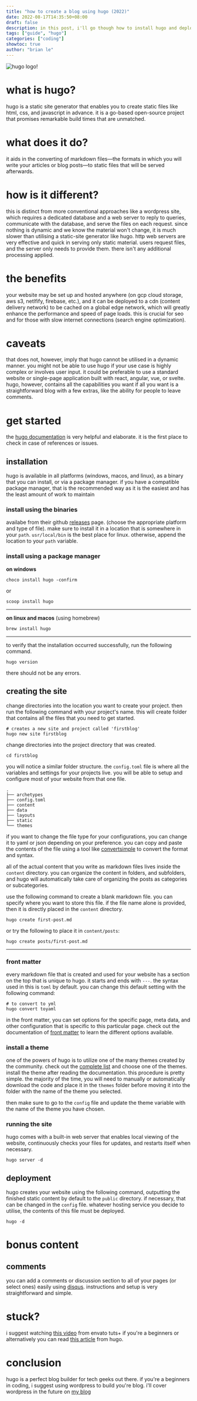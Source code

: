 ```yaml
---
title: "how to create a blog using hugo (2022)"
date: 2022-08-17T14:35:50+08:00
draft: false
description: in this post, i'll go though how to install hugo and deploy your blog!
tags: ["guide", "hugo"]
categories: ["coding"]
showtoc: true
author: "brian le"
---
```


![hugo logo!](/hugo-logo.png)

# what is hugo?

hugo is a static site generator that enables you to create static files like html, css, and javascript in advance. it is a go-based open-source project that promises remarkable build times that are unmatched.

# what does it do?

it aids in the converting of markdown files—the formats in which you will write your articles or blog posts—to static files that will be served afterwards.

# how is it different?

this is distinct from more conventional approaches like a wordpress site, which requires a dedicated database and a web server to reply to queries, communicate with the database, and serve the files on each request. since nothing is dynamic and we know the material won't change, it is much slower than utilising a static-site generator like hugo. http web servers are very effective and quick in serving only static material. users request files, and the server only needs to provide them. there isn't any additional processing applied.

# the benefits

your website may be set up and hosted anywhere (on gcp cloud storage, aws s3, netlfify, firebase, etc.), and it can be deployed to a cdn (content delivery network) to be cached on a global edge network, which will greatly enhance the performance and speed of page loads. this is crucial for seo and for those with slow internet connections (search engine optimization).

# caveats

that does not, however, imply that hugo cannot be utilised in a dynamic manner. you might not be able to use hugo if your use case is highly complex or involves user input. it could be preferable to use a standard website or single-page application built with react, angular, vue, or svelte. hugo, however, contains all the capabilities you want if all you want is a straightforward blog with a few extras, like the ability for people to leave comments.

# get started

the [hugo documentation](https://gohugo.io/documentation/) is very helpful and elaborate. it is the first place to check in case of references or issues.

## installation

hugo is available in all platforms (windows, macos, and linux), as a binary that you can install, or via a package manager. if you have a compatible package manager, that is the recommended way as it is the easiest and has the least amount of work to maintain

### install using the binaries

availabe from their github [releases](https://github.com/gohugoio/hugo/releases) page. (choose the appropriate platform and type of file). make sure to install it in a location that is somewhere in your `path`. `usr/local/bin` is the best place for linux. otherwise, append the location to your `path` variable.

### install using a package manager

**on windows**

	choco install hugo -confirm

or

	scoop install hugo

---

**on linux and macos** (using homebrew)

	brew install hugo

---

to verify that the installation occurred successfully, run the following command.

	hugo version

there should not be any errors.


## creating the site

change directories into the location you want to create your project. then run the following command with your project's name. this will create folder that contains all the files that you need to get started.

	# creates a new site and project called 'firstblog'
	hugo new site firstblog

change directories into the project directory that was created.

	cd firstblog

you will notice a similar folder structure. the `config.toml` file is where all the variables and settings for your projects live. you will be able to setup and configure most of your website from that one file.

	.
	├── archetypes
	├── config.toml
	├── content
	├── data
	├── layouts
	├── static
	└── themes

if you want to change the file type for your configurations, you can change it to yaml or json depending on your preference. you can copy and paste the contents of the file using a tool like [convertsimple](https://www.convertsimple.com/convert-toml-to-yaml/) to convert the format and syntax.

all of the actual content that you write as markdown files lives inside the `content` directory. you can organize the content in folders, and subfolders, and hugo will automatically take care of organizing the posts as categories or subcategories.

use the following command to create a blank markdown file. you can specify where you want to store this file. if the file name alone is provided, then it is directly placed in the `content` directory.

	hugo create first-post.md

or try the following to place it in `content/posts`:

	hugo create posts/first-post.md

---

### front matter

every markdown file that is created and used for your website has a section on the top that is unique to hugo. it starts and ends with `---`. the syntax used in this is `toml` by default. you can change this default setting with the following command:

	# to convert to yml
	hugo convert toyaml

in the front matter, you can set options for the specific page, meta data, and other configuration that is specific to this particular page. check out the documentation of [front matter](https://gohugo.io/content-management/front-matter/) to learn the different options available.

### install a theme

one of the powers of hugo is to utilize one of the many themes created by the community. check out the [complete list](https://themes.gohugo.io/) and choose one of the themes. install the theme after reading the documentation. this procedure is pretty simple. the majority of the time, you will need to manually or automatically download the code and place it in the `themes` folder before moving it into the folder with the name of the theme you selected.

then make sure to go to the `config` file and update the theme variable with the name of the theme you have chosen.

### running the site

hugo comes with a built-in web server that enables local viewing of the website, continuously checks your files for updates, and restarts itself when necessary.

	hugo server -d

## deployment

hugo creates your website using the following command, outputting the finished static content by default to the `public` directory. if necessary, that can be changed in the `config` file. whatever hosting service you decide to utilise, the contents of this file must be deployed.

	hugo -d

# bonus content

## comments

you can add a comments or discussion section to all of your pages (or select ones) easily using [disqus](https://disqus.com/). instructions and setup is very straightforward and simple.



# stuck?
i suggest watching [this video](https://www.youtube.com/watch?v=hjd9jti_dq4) from envato tuts+ if you're a beginners or alternatively you can read [this article](https://gohugo.io/getting-started/installing) from hugo.

# conclusion
hugo is a perfect blog builder for tech geeks out there. if you're a beginners in coding, i suggest using wordpress to build you're blog. i'll cover wordpress in the future on [my blog](https://notbrian.me/) 

